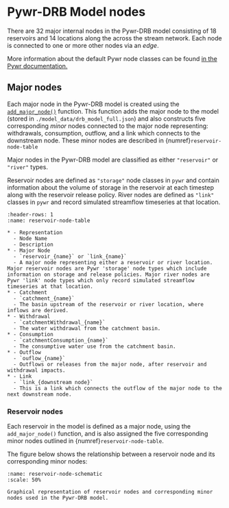 # Pywr-DRB Model nodes

There are 32 major internal nodes in the Pywr-DRB model consisting of 18 reservoirs and 14 locations along the across the stream network. Each node is connected to one or more other nodes via an *edge*.

More information about the default Pywr node classes can be found [in the Pywr documentation.](https://pywr.github.io/pywr/api/pywr.nodes.html#nodes-classes)

## Major nodes

Each major node in the Pywr-DRB model is created using the [`add_major_node()`](../../API_References/drb_make_model.md) function. This function adds the major node to the model (stored in `./model_data/drb_model_full.json`) and also constructs five corresponding *minor* nodes connected to the major node representing: withdrawals, consumption, outflow, and a link which connects to the downstream node. These minor nodes are described in {numref}`reservoir-node-table`

Major nodes in the Pywr-DRB model are classified as either `"reservoir"` or `"river"` types.

Reservoir nodes are defined as `"storage"` node classes in `pywr` and contain information about the volume of storage in the reservoir at each timestep along with the reservoir release policy. River nodes are defined as `"link"` classes in `pywr` and record simulated streamflow timeseries at that location.

```{list-table} Summary of major nodes and corresponding minor nodes.
:header-rows: 1
:name: reservoir-node-table

* - Representation
  - Node Name
  - Description
* - Major Node
  - `reservoir_{name}` or `link_{name}`
  - A major node representing either a reservoir or river location. Major reservoir nodes are Pywr 'storage' node types which include information on storage and release policies. Major river nodes are Pywr 'link' node types which only record simulated streamflow timeseries at that location.
* - Catchment
  - `catchment_{name}`
  - The basin upstream of the reservoir or river location, where inflows are derived.
* - Withdrawal
  - `catchmentWithdrawal_{name}`
  - The water withdrawal from the catchment basin.
* - Consumption
  - `catchmentConsumption_{name}`
  - The consumptive water use from the catchment basin.
* - Outflow
  - `ouflow_{name}`
  - Outflows or releases from the major node, after reservoir and withdrawal impacts.
* - Link
  - `link_{downstream node}`
  - This is a link which connects the outflow of the major node to the next downstream node.
```

### Reservoir nodes

Each reservoir in the model is defined as a major node, using the `add_major_node()` function, and is also assigned the five corresponding minor nodes outlined in {numref}`reservoir-node-table`.

The figure below shows the relationship between a reservoir node and its corresponding minor nodes:

```{figure} ../../images/reservoir_node_schematic.png
:name: reservoir-node-schematic
:scale: 50%

Graphical representation of reservoir nodes and corresponding minor nodes used in the Pywr-DRB model.
```

